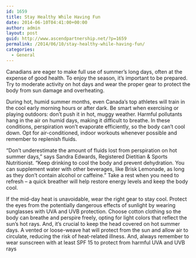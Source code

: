 ```yaml
---
id: 1659
title: Stay Healthy While Having Fun
date: 2014-06-10T04:41:00+00:00
author: admin
layout: post
guid: http://www.ascendpartnership.net/?p=1659
permalink: /2014/06/10/stay-healthy-while-having-fun/
categories:
  - General
---
```

Canadians are eager to make full use of summer&#8217;s long days, often at the expense of good health. To enjoy the season, it&#8217;s important to be prepared. Try to moderate activity on hot days and wear the proper gear to protect the body from sun damage and overheating.

During hot, humid summer months, even Canada&#8217;s top athletes will train in the cool early morning hours or after dark. Be smart when exercising or playing outdoors: don&#8217;t push it in hot, muggy weather. Harmful pollutants hang in the air on humid days, making it difficult to breathe. In these conditions, perspiration won&#8217;t evaporate efficiently, so the body can&#8217;t cool down. Opt for air-conditioned, indoor workouts whenever possible and remember to replenish fluids.

&#8220;Don&#8217;t underestimate the amount of fluids lost from perspiration on hot summer days,&#8221; says Sandra Edwards, Registered Dietitian & Sports Nutritionist. &#8220;Keep drinking to cool the body and prevent dehydration. You can supplement water with other beverages, like Brisk Lemonade, as long as they don&#8217;t contain alcohol or caffeine.&#8221; Take a rest when you need to refresh &#8211; a quick breather will help restore energy levels and keep the body cool.

If the mid-day heat is unavoidable, wear the right gear to stay cool. Protect the eyes from the potentially dangerous effects of sunlight by wearing sunglasses with UVA and UVB protection. Choose cotton clothing so the body can breathe and perspire freely, opting for light colors that reflect the sun&#8217;s hot rays. And, it&#8217;s crucial to keep the head covered on hot summer days. A vented or loose-weave hat will protect from the sun and allow air to circulate, reducing the risk of heat-related illness. And, always remember to wear sunscreen with at least SPF 15 to protect from harmful UVA and UVB rays